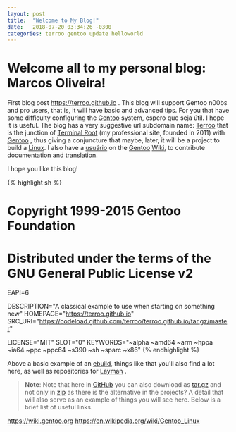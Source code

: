 ```yaml
---
layout: post
title:  "Welcome to My Blog!"
date:   2018-07-20 03:34:26 -0300
categories: terroo gentoo update helloworld
---
```


# Welcome all to my personal blog: Marcos Oliveira!

First blog post <https://terroo.github.io> . This blog will support Gentoo n00bs and pro users, that is, it will have basic and advanced tips. For you that have some difficulty configuring the [Gentoo](https://gentoo.org/) system, espero que seja útil. I hope it is useful. The blog has a very suggestive url subdomain name: [Terroo](https://terroo.github.io) that is the junction of [Terminal Root](http://terminalroot.com.br/) (my professional site, founded in 2011) with [Gentoo](https://gentoo.org/) , thus giving a conjuncture that maybe, later, it will be a project to build a [Linux](https://github.com/torvalds/linux). I also have a [usuário](https://wiki.gentoo.org/wiki/User:Marcos.oliveira) on the [Gentoo](https://gentoo.org/) [Wiki](https://wiki.gentoo.org/wiki/Main_Page), to contribute documentation and translation.

I hope you like this blog!

{% highlight sh %}
# Copyright 1999-2015 Gentoo Foundation
# Distributed under the terms of the GNU General Public License v2

EAPI=6

DESCRIPTION="A classical example to use when starting on something new"
HOMEPAGE="https://terroo.github.io"
SRC_URI="https://codeload.github.com/terroo/terroo.github.io/tar.gz/master"

LICENSE="MIT"
SLOT="0"
KEYWORDS="~alpha ~amd64 ~arm ~hppa ~ia64 ~ppc ~ppc64 ~s390 ~sh ~sparc ~x86"
{% endhighlight %}


Above a basic example of an [ebuild](https://wiki.gentoo.org/wiki/Basic_guide_to_write_Gentoo_Ebuilds), things like that you'll also find a lot here, as well as repositories for [Layman](https://wiki.gentoo.org/wiki/Layman) .

> __Note__: Note that here in [GitHub](https://github.com) you can also download as [tar.gz](http://www.gnu.org/software/tar/) and not only in [zip](https://support.pkware.com/display/PKZIP/APPNOTE) as there is the alternative in the projects? A detail that will also serve as an example of things you will see here. Below is a brief list of useful links.

<https://wiki.gentoo.org>
<https://en.wikipedia.org/wiki/Gentoo_Linux>
